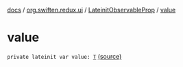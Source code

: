 [docs](../../index.md) / [org.swiften.redux.ui](../index.md) / [LateinitObservableProp](index.md) / [value](./value.md)

# value

`private lateinit var value: `[`T`](index.md#T) [(source)](https://github.com/protoman92/KotlinRedux/tree/master/common/common-ui/src/main/kotlin/org/swiften/redux/ui/ObservableProp.kt#L21)